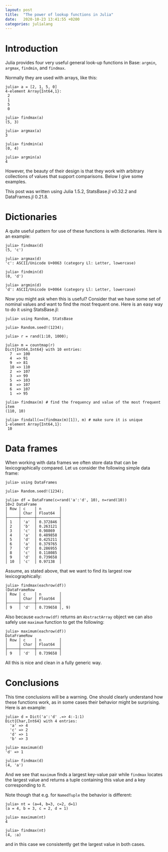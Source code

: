 ```yaml
---
layout: post
title:  "The power of lookup functions in Julia"
date:   2020-10-23 13:41:55 +0200
categories: julialang
---
```


# Introduction

Julia provides four very useful general look-up functions in Base:
`argmin`, `argmax`, `findmin`, and `findmax`.

Normally they are used with arrays, like this:
```
julia> a = [2, 1, 5, 0]
4-element Array{Int64,1}:
 2
 1
 5
 0

julia> findmax(a)
(5, 3)

julia> argmax(a)
3

julia> findmin(a)
(0, 4)

julia> argmin(a)
4
```

However, the beauty of their design is that they work with arbitrary collections
of values that support comparisons. Below I give some examples.

This post was written using Julia 1.5.2, StatsBase.jl v0.32.2 and
DataFrames.jl 0.21.8.

# Dictionaries

A quite useful pattern for use of these functions is with dictionaries. Here
is an example:
```
julia> findmax(d)
(5, 'c')

julia> argmax(d)
'c': ASCII/Unicode U+0063 (category Ll: Letter, lowercase)

julia> findmin(d)
(0, 'd')

julia> argmin(d)
'd': ASCII/Unicode U+0064 (category Ll: Letter, lowercase)
```

Now you might ask when this is useful? Consider that we have some set of
nominal values and want to find the most frequent one. Here is an easy way to
do it using StatsBase.jl:
```
julia> using Random, StatsBase

julia> Random.seed!(1234);

julia> r = rand(1:10, 1000);

julia> m = countmap(r)
Dict{Int64,Int64} with 10 entries:
  7  => 100
  4  => 91
  9  => 81
  10 => 110
  2  => 107
  3  => 99
  5  => 103
  8  => 107
  6  => 107
  1  => 95

julia> findmax(m) # find the frequency and value of the most frequent item
(110, 10)

julia> findall(==(findmax(m)[1]), m) # make sure it is unique
1-element Array{Int64,1}:
 10
```

# Data frames

When working with data frames we often store data that can be lexicographically
compared. Let us consider the following simple data frame:

```
julia> using DataFrames

julia> Random.seed!(1234);

julia> df = DataFrame(c=rand('a':'d', 10), n=rand(10))
10×2 DataFrame
│ Row │ c    │ n        │
│     │ Char │ Float64  │
├─────┼──────┼──────────┤
│ 1   │ 'a'  │ 0.372846 │
│ 2   │ 'b'  │ 0.263121 │
│ 3   │ 'c'  │ 0.98869  │
│ 4   │ 'a'  │ 0.489858 │
│ 5   │ 'd'  │ 0.425211 │
│ 6   │ 'a'  │ 0.379765 │
│ 7   │ 'd'  │ 0.286955 │
│ 8   │ 'c'  │ 0.118085 │
│ 9   │ 'd'  │ 0.739658 │
│ 10  │ 'c'  │ 0.97138  │
```

Assume, as stated above, that we want to find its largest row lexicographically:
```
julia> findmax(eachrow(df))
(DataFrameRow
│ Row │ c    │ n        │
│     │ Char │ Float64  │
├─────┼──────┼──────────┤
│ 9   │ 'd'  │ 0.739658 │, 9)
```

Also because `eachrow(df)` returns an `AbstractArray` object we can also safely
use `maximum` function to get the following:

```
julia> maximum(eachrow(df))
DataFrameRow
│ Row │ c    │ n        │
│     │ Char │ Float64  │
├─────┼──────┼──────────┤
│ 9   │ 'd'  │ 0.739658 │
```

All this is nice and clean in a fully generic way.

# Conclusions

This time conclusions will be a warning. One should clearly understand how these
functions work, as in some cases their behavior might be surprising. Here
is an example:
```
julia> d = Dict('a':'d' .=> 4:-1:1)
Dict{Char,Int64} with 4 entries:
  'a' => 4
  'c' => 2
  'd' => 1
  'b' => 3

julia> maximum(d)
'd' => 1

julia> findmax(d)
(4, 'a')
```
And we see that `maximum` finds a largest key-value pair while `findmax`
locates the largest value and returns a tuple containing this value
and a key corresponding to it.

Note though that e.g. for `NamedTuple` the behavior is different:
```
julia> nt = (a=4, b=3, c=2, d=1)
(a = 4, b = 3, c = 2, d = 1)

julia> maximum(nt)
4

julia> findmax(nt)
(4, :a)
```
and in this case we consistently get the largest value in both cases.
